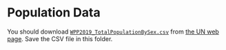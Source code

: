 # Population Data

You should download [`WPP2019_TotalPopulationBySex.csv`](https://population.un.org/wpp/Download/Files/1_Indicators%20(Standard)/CSV_FILES/WPP2019_TotalPopulationBySex.csv) from [the UN web page](https://population.un.org/wpp/Download/Standard/CSV/). Save the CSV file in this folder.